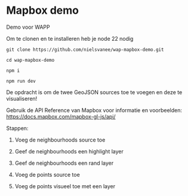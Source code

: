 # Mapbox demo

Demo voor WAPP

Om te clonen en te installeren heb je node 22 nodig
```
git clone https://github.com/nielsvanee/wap-mapbox-demo.git

cd wap-mapbox-demo

npm i

npm run dev
```

De opdracht is om de twee GeoJSON sources toe te voegen en deze te visualiseren!

Gebruik de API Reference van Mapbox voor informatie en voorbeelden: https://docs.mapbox.com/mapbox-gl-js/api/

Stappen:
1) Voeg de neighbourhoods source toe
2) Geef de neighbourhoods een highlight layer
3) Geef de neighbourhoods een rand layer

4) Voeg de points source toe
5) Voeg de points visueel toe met een layer
